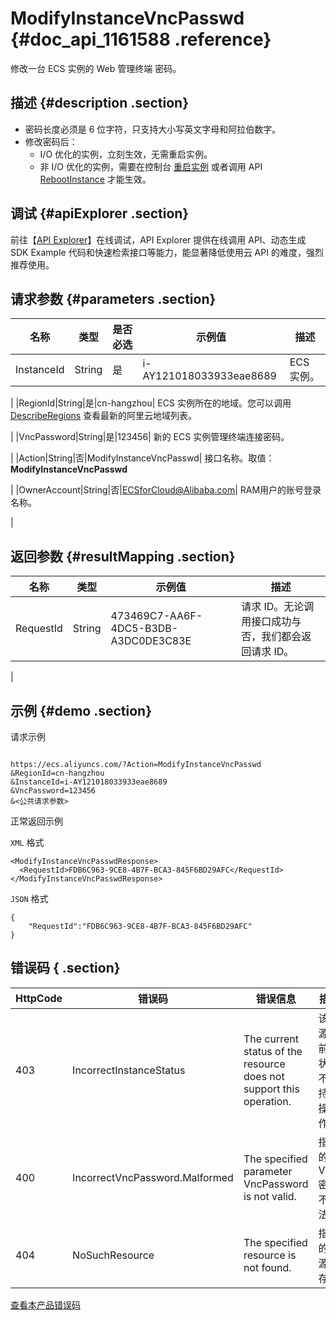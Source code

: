 # ModifyInstanceVncPasswd {#doc_api_1161588 .reference}

修改一台 ECS 实例的 Web 管理终端 密码。

## 描述 {#description .section}

-   密码长度必须是 6 位字符，只支持大小写英文字母和阿拉伯数字。
-   修改密码后：
    -   I/O 优化的实例，立刻生效，无需重启实例。
    -   非 I/O 优化的实例，需要在控制台 [重启实例](~~25440~~) 或者调用 API [RebootInstance](~~25502~~) 才能生效。

## 调试 {#apiExplorer .section}

前往【[API Explorer](https://api.aliyun.com/#product=Ecs&api=ModifyInstanceVncPasswd)】在线调试，API Explorer 提供在线调用 API、动态生成 SDK Example 代码和快速检索接口等能力，能显著降低使用云 API 的难度，强烈推荐使用。

## 请求参数 {#parameters .section}

|名称|类型|是否必选|示例值|描述|
|--|--|----|---|--|
|InstanceId|String|是|i-AY121018033933eae8689| ECS 实例。

 |
|RegionId|String|是|cn-hangzhou| ECS 实例所在的地域。您可以调用 [DescribeRegions](~~25609~~) 查看最新的阿里云地域列表。

 |
|VncPassword|String|是|123456| 新的 ECS 实例管理终端连接密码。

 |
|Action|String|否|ModifyInstanceVncPasswd| 接口名称。取值：**ModifyInstanceVncPasswd**

 |
|OwnerAccount|String|否|ECSforCloud@Alibaba.com| RAM用户的账号登录名称。

 |

## 返回参数 {#resultMapping .section}

|名称|类型|示例值|描述|
|--|--|---|--|
|RequestId|String|473469C7-AA6F-4DC5-B3DB-A3DC0DE3C83E| 请求 ID。无论调用接口成功与否，我们都会返回请求 ID。

 |

## 示例 {#demo .section}

请求示例

``` {#request_demo}

https://ecs.aliyuncs.com/?Action=ModifyInstanceVncPasswd
&RegionId=cn-hangzhou
&InstanceId=i-AY121018033933eae8689
&VncPassword=123456
&<公共请求参数>

```

正常返回示例

`XML` 格式

``` {#xml_return_success_demo}
<ModifyInstanceVncPasswdResponse>
  <RequestId>FDB6C963-9CE8-4B7F-BCA3-845F6BD29AFC</RequestId>
</ModifyInstanceVncPasswdResponse>

```

`JSON` 格式

``` {#json_return_success_demo}
{
	"RequestId":"FDB6C963-9CE8-4B7F-BCA3-845F6BD29AFC"
}
```

## 错误码 { .section}

|HttpCode|错误码|错误信息|描述|
|--------|---|----|--|
|403|IncorrectInstanceStatus|The current status of the resource does not support this operation.|该资源目前的状态不支持此操作。|
|400|IncorrectVncPassword.Malformed|The specified parameter VncPassword is not valid.|指定的 VNC 密码不合法。|
|404|NoSuchResource|The specified resource is not found.|指定的资源不存在|

[查看本产品错误码](https://error-center.aliyun.com/status/product/Ecs)

